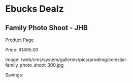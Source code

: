 
# Ebucks Dealz
## Family Photo Shoot - JHB
[Product Page](https://www.ebucks.com/web/shop/productSelected.do?prodId=212801778&catId=714893646)

Price: R1495.00

Image: /web/cms/system/galleries/pics/prodimg/celestial-family_photo_shoot_300.jpg

Savings: 


	